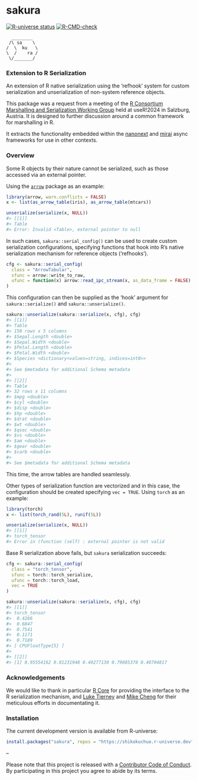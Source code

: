 
<!-- README.md is generated from README.Rmd. Please edit that file -->

# sakura

<!-- badges: start -->

[![R-universe
status](https://shikokuchuo.r-universe.dev/badges/sakura)](https://shikokuchuo.r-universe.dev/sakura)
[![R-CMD-check](https://github.com/shikokuchuo/sakura/workflows/R-CMD-check/badge.svg)](https://github.com/shikokuchuo/sakura/actions)
<!-- badges: end -->

      ________  
     /\ sa    \
    /  \  ku   \
    \  /    ra /
     \/_______/

### Extension to R Serialization

An extension of R native serialization using the ‘refhook’ system for
custom serialization and unserialization of non-system reference
objects.

This package was a request from a meeting of the [R
Consortium](https://r-consortium.org/) [Marshalling and Serialization
Working Group](https://github.com/RConsortium/marshalling-wg/) held at
useR!2024 in Salzburg, Austria. It is designed to further discussion
around a common framework for marshalling in R.

It extracts the functionality embedded within the
[nanonext](https://github.com/shikokuchuo/nanonext) and
[mirai](https://github.com/shikokuchuo/mirai) async frameworks for use
in other contexts.

### Overview

Some R objects by their nature cannot be serialized, such as those
accessed via an external pointer.

Using the [`arrow`](https://arrow.apache.org/docs/r/) package as an
example:

``` r
library(arrow, warn.conflicts = FALSE)
x <- list(as_arrow_table(iris), as_arrow_table(mtcars))

unserialize(serialize(x, NULL))
#> [[1]]
#> Table
#> Error: Invalid <Table>, external pointer to null
```

In such cases, `sakura::serial_config()` can be used to create custom
serialization configurations, specifying functions that hook into R’s
native serialization mechanism for reference objects (‘refhooks’).

``` r
cfg <- sakura::serial_config(
  class = "ArrowTabular",
  sfunc = arrow::write_to_raw,
  ufunc = function(x) arrow::read_ipc_stream(x, as_data_frame = FALSE)
)
```

This configuration can then be supplied as the ‘hook’ argument for
`sakura::serialize()` and `sakura::unserialize()`.

``` r
sakura::unserialize(sakura::serialize(x, cfg), cfg)
#> [[1]]
#> Table
#> 150 rows x 5 columns
#> $Sepal.Length <double>
#> $Sepal.Width <double>
#> $Petal.Length <double>
#> $Petal.Width <double>
#> $Species <dictionary<values=string, indices=int8>>
#> 
#> See $metadata for additional Schema metadata
#> 
#> [[2]]
#> Table
#> 32 rows x 11 columns
#> $mpg <double>
#> $cyl <double>
#> $disp <double>
#> $hp <double>
#> $drat <double>
#> $wt <double>
#> $qsec <double>
#> $vs <double>
#> $am <double>
#> $gear <double>
#> $carb <double>
#> 
#> See $metadata for additional Schema metadata
```

This time, the arrow tables are handled seamlessly.

Other types of serialization function are vectorized and in this case,
the configuration should be created specifying `vec = TRUE`. Using
`torch` as an example:

``` r
library(torch)
x <- list(torch_rand(5L), runif(5L))

unserialize(serialize(x, NULL))
#> [[1]]
#> torch_tensor
#> Error in (function (self) : external pointer is not valid
```

Base R serialization above fails, but `sakura` serialization succeeds:

``` r
cfg <- sakura::serial_config(
  class = "torch_tensor",
  sfunc = torch::torch_serialize,
  ufunc = torch::torch_load,
  vec = TRUE
)

sakura::unserialize(sakura::serialize(x, cfg), cfg)
#> [[1]]
#> torch_tensor
#>  0.4266
#>  0.6847
#>  0.7541
#>  0.1171
#>  0.7189
#> [ CPUFloatType{5} ]
#> 
#> [[2]]
#> [1] 0.95554162 0.01231948 0.49277130 0.79085378 0.40704817
```

### Acknowledgements

We would like to thank in particular [R
Core](https://www.r-project.org/contributors.html) for providing the
interface to the R serialization mechanism, and [Luke
Tierney](https://github.com/ltierney/) and [Mike
Cheng](https://github.com/coolbutuseless) for their meticulous efforts
in documentating it.

### Installation

The current development version is available from R-universe:

``` r
install.packages("sakura", repos = "https://shikokuchuo.r-universe.dev")
```

–

Please note that this project is released with a [Contributor Code of
Conduct](https://shikokuchuo.net/sakura/CODE_OF_CONDUCT.html). By
participating in this project you agree to abide by its terms.
